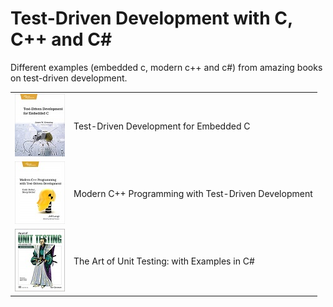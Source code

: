 # Test-Driven Development with C, C++ and C#

Different examples (embedded c, modern c++ and c#) from amazing books on test-driven development.

| | |
|-----|-----|
| ![](https://github.com/leocamello/test-driven-development/raw/master/images/tdd_embeddedc.png "Test-Driven Development for Embedded C") | Test-Driven Development for Embedded C |
| ![](https://github.com/leocamello/test-driven-development/raw/master/images/tdd_moderncpp.png "Modern C++ Programming with Test-Driven Development") | Modern C++ Programming with Test-Driven Development |
| ![](https://github.com/leocamello/test-driven-development/raw/master/images/tdd_csharp.png "The Art of Unit Testing: with Examples in C#") | The Art of Unit Testing: with Examples in C# |
